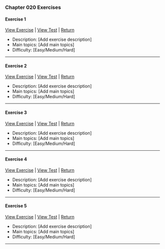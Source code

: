 ﻿### Chapter 020 Exercises

#### Exercise 1

[View Exercise](Chapter020Exercise1.java) | [View Test](../../../test/java/Chapter020/Chapter020Exercise1Test.java) | [Return](../../../../README.md)

- Description: [Add exercise description]
- Main topics: [Add main topics]
- Difficulty: [Easy/Medium/Hard]

---
#### Exercise 2

[View Exercise](Chapter020Exercise2.java) | [View Test](../../../test/java/Chapter020/Chapter020Exercise2Test.java) | [Return](../../../../README.md)

- Description: [Add exercise description]
- Main topics: [Add main topics]
- Difficulty: [Easy/Medium/Hard]

---
#### Exercise 3

[View Exercise](Chapter020Exercise3.java) | [View Test](../../../test/java/Chapter020/Chapter020Exercise3Test.java) | [Return](../../../../README.md)

- Description: [Add exercise description]
- Main topics: [Add main topics]
- Difficulty: [Easy/Medium/Hard]

---
#### Exercise 4

[View Exercise](Chapter020Exercise4.java) | [View Test](../../../test/java/Chapter020/Chapter020Exercise4Test.java) | [Return](../../../../README.md)

- Description: [Add exercise description]
- Main topics: [Add main topics]
- Difficulty: [Easy/Medium/Hard]

---
#### Exercise 5

[View Exercise](Chapter020Exercise5.java) | [View Test](../../../test/java/Chapter020/Chapter020Exercise5Test.java) | [Return](../../../../README.md)

- Description: [Add exercise description]
- Main topics: [Add main topics]
- Difficulty: [Easy/Medium/Hard]

---
